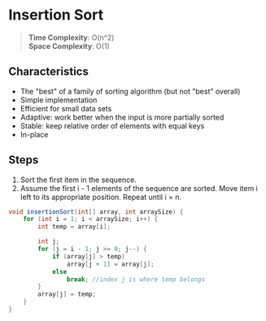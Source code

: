 # Insertion Sort

> __Time Complexity__: O(n^2)
\
> __Space Complexity__: O(1)

## Characteristics

* The "best" of a family of sorting algorithm (but not "best" overall)
* Simple implementation
* Efficient for small data sets
* Adaptive: work better when the input is more partially sorted
* Stable: keep relative order of elements with equal keys
* In-place

## Steps

1. Sort the first item in the sequence.
2. Assume the first i - 1 elements of the sequence are sorted. Move item i left to its appropriate position. Repeat until i = n.

```java
void insertionSort(int[] array, int arraySize) {
    for (int i = 1; i < arraySize; i++) {
        int temp = array[i];

        int j;
        for (j = i - 1; j >= 0; j--) {
            if (array[j] > temp)
                array[j + 1] = array[j];
            else
                break; //index j is where temp belongs
        }
        array[j] = temp;
    }
}
```
